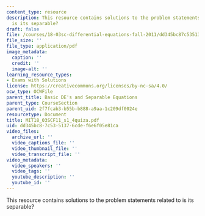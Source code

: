 ```yaml
---
content_type: resource
description: This resource contains solutions to the problem statements related to
  is its separable?
draft: false
file: /courses/18-03sc-differential-equations-fall-2011/dd345bc87c5351376cdef6e6f05e81ca_MIT18_03SCF11_s1_4quiza.pdf
file_size: ''
file_type: application/pdf
image_metadata:
  caption: ''
  credit: ''
  image-alt: ''
learning_resource_types:
- Exams with Solutions
license: https://creativecommons.org/licenses/by-nc-sa/4.0/
ocw_type: OCWFile
parent_title: Basic DE's and Separable Equations
parent_type: CourseSection
parent_uid: 2f7fcab3-b55b-b888-a9aa-1c209df0024e
resourcetype: Document
title: MIT18_03SCF11_s1_4quiza.pdf
uid: dd345bc8-7c53-5137-6cde-f6e6f05e81ca
video_files:
  archive_url: ''
  video_captions_file: ''
  video_thumbnail_file: ''
  video_transcript_file: ''
video_metadata:
  video_speakers: ''
  video_tags: ''
  youtube_description: ''
  youtube_id: ''
---
```

This resource contains solutions to the problem statements related to is its separable?